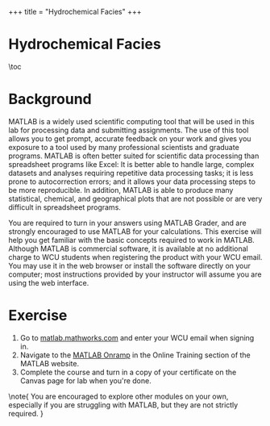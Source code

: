 +++
title = "Hydrochemical Facies"
+++

Hydrochemical Facies
=========================

\toc

# Background

MATLAB is a widely used scientific computing tool that will be used in this lab for processing data and submitting assignments.  The use of this tool allows you to get prompt, accurate feedback on your work and gives you exposure to a tool used by many professional scientists and graduate programs.  MATLAB is often better suited for scientific data processing than spreadsheet programs like Excel: It is better able to handle large, complex datasets and analyses requiring repetitive data processing tasks; it is less prone to autocorrection errors; and it allows your data processing steps to be more reproducible.  In addition, MATLAB is able to produce many statistical, chemical, and geographical plots that are not possible or are very difficult in spreadsheet programs.

You are required to turn in your answers using MATLAB Grader, and are strongly encouraged to use MATLAB for your calculations.  This exercise will help you get familiar with the basic concepts required to work in MATLAB.  Although MATLAB is commercial software, it is available at no additional charge to WCU students when registering the product with your WCU email.  You may use it in the web browser or install the software directly on your computer; most instructions provided by your instructor will assume you are using the web interface.

# Exercise

1. Go to [matlab.mathworks.com](https://matlab.mathworks.com/) and enter your WCU email when signing in.
2. Navigate to the [MATLAB Onramp](https://matlabacademy.mathworks.com/details/matlab-onramp/gettingstarted) in the Online Training section of the MATLAB website.
3. Complete the course and turn in a copy of your certificate on the Canvas page for lab when you're done.

\note{ You are encouraged to explore other modules on your own, especially if you are struggling with MATLAB, but they are not strictly required. }



